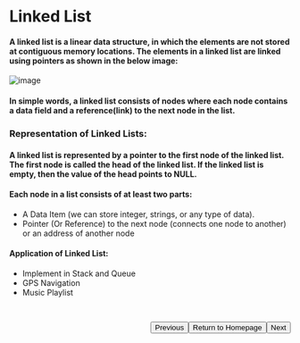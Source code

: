 # Linked List

#### A linked list is a linear data structure, in which the elements are not stored at contiguous memory locations. The elements in a linked list are linked using pointers as shown in the below image:

![image](https://user-images.githubusercontent.com/72748315/208665550-626f908d-c87f-43d3-93c4-79ca23461fba.png)

#### In simple words, a linked list consists of nodes where each node contains a data field and a reference(link) to the next node in the list.

### Representation of Linked Lists:

#### A linked list is represented by a pointer to the first node of the linked list. The first node is called the head of the linked list. If the linked list is empty, then the value of the head points to NULL.

#### Each node in a list consists of at least two parts:

- A Data Item (we can store integer, strings, or any type of data).
- Pointer (Or Reference) to the next node (connects one node to another) or an address of another node

#### Application of Linked List:

- Implement in Stack and Queue
- GPS Navigation
- Music Playlist

<a style="float:right; margin-top: 30px"
 href='./Singly Linked List.md'>
<button>Next</button>
</a>
<a style="float: right; margin-top:30px"
 href='../../README.md'>
<button>Return to Homepage</button>
</a>
<a style="float:right; margin-top: 30px"
 href='./3D-Array.md'>
<button>Previous</button>
</a>
